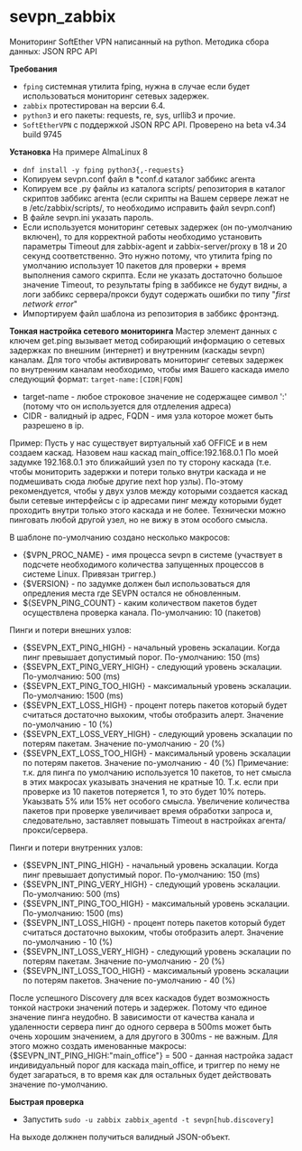 # sevpn_zabbix
Мониторинг SoftEther VPN написанный на python.
Методика сбора данных: JSON RPC API

__Требования__
- `fping` системная утилита fping, нужна в случае если будет использоваться мониторинг сетевых задержек.
- `zabbix` протестирован на версии 6.4.
- `python3` и его пакеты: requests, re, sys, urllib3 и прочие.
- `SoftEtherVPN` c поддержкой JSON RPC API. Проверено на beta v4.34 build 9745

__Установка__
На примере AlmaLinux 8
- ```dnf install -y fping python3{,-requests}```
- Копируем sevpn.conf файл в *conf.d каталог заббикс агента
- Копируем все .py файлы из каталога scripts/ репозитория в каталог скриптов заббикс агента
    (если скрипты на Вашем сервере лежат не в /etc/zabbix/scripts/, то необходимо исправить файл sevpn.conf)
- В файле sevpn.ini указать пароль.
- Если используется мониторинг сетевых задержек (он по-умолчанию включен), то для корректной работы необходимо установить параметры Timeout для zabbix-agent и zabbix-server/proxy в 18 и 20 секунд соответственно. Это нужно потому, что утилита fping по умолчанию использует 10 пакетов для проверки + время выполнения самого скрипта. Если не указать достаточно большое значение Timeout, то результаты fping в заббиксе не будут видны, а логи заббикс сервера/прокси будут содержать ошибки по типу "*first network error*"
- Импортируем файл шаблона из репозитория в заббикс фронтэнд.

__Тонкая настройка сетевого мониторинга__
Мастер элемент данных с ключем get.ping вызывает метод собирающий информацию о сетевых задержках по внешним (интернет) и внутренним (каскады sevpn) каналам.
Для того чтобы активировать мониторинг сетевых задержек по внутренним каналам необходимо, чтобы имя Вашего каскада имело следующий формат:
```target-name:[CIDR|FQDN]```
- target-name - любое строковое значение не содержащее символ ':' (потому что он используется для отдлеления адреса)
- CIDR - валидный ip адрес, FQDN - имя узла которое может быть разрешено в ip.

Пример:
Пусть у нас существует виртуальный хаб OFFICE и в нем создаем каскад.
Назовем наш каскад main_office:192.168.0.1
По моей задумке 192.168.0.1 это ближайший узел по ту сторону каскада (т.е. чтобы мониторить задержки и потери только внутри каскада и не подмешивать сюда любые другие next hop узлы). По-этому рекомендуется, чтобы у двух узлов между которыми создается каскад были сетевые интерфейсы с ip адресами пинг между которыми будет проходить внутри только этого каскада и не более. Технически можно пинговать любой другой узел, но не вижу в этом особого смысла.

В шаблоне по-умолчанию создано несколько макросов:

- {$VPN_PROC_NAME} - имя процесса sevpn в системе (участвует в подсчете необходимого количества запущенных процессов в системе Linux. Привязан триггер.)
- {$VERSION} - по задумке должен был использоваться для опредления места где SEVPN остался не обновленным.
- ${SEVPN_PING_COUNT} - каким количеством пакетов будет осуществлена проверка канала. По-умолчанию: 10 (пакетов)

Пинги и потери внешних узлов:
- {$SEVPN_EXT_PING_HIGH} - начальный уровень эскалации. Когда пинг превышает допустимый порог. По-умолчанию: 150 (ms)
- {$SEVPN_EXT_PING_VERY_HIGH} - следующий уровень эскалации. По-умолчанию: 500 (ms)
- {$SEVPN_EXT_PING_TOO_HIGH} - максимальный уровень эскалации. По-умолчанию: 1500 (ms)
- {$SEVPN_EXT_LOSS_HIGH} - процент потерь пакетов который будет считаться достаточно выхоким, чтобы отобразить алерт. Значение по-умолчанию - 10 (%)
- {$SEVPN_EXT_LOSS_VERY_HIGH} - следующий уровень эскалации по потерям пакетам. Значение по-умолчанию - 20 (%)
- {$SEVPN_EXT_LOSS_TOO_HIGH} - максимальный уровень эскалации по потерям пакетов. Значение по-умолчанию - 40 (%)
Примечание: т.к. для пинга по умолчанию используется 10 пакетов, то нет смысла в этих макросах указывать значения не кратные 10. Т.к. если при проверке из 10 пакетов потеряется 1, то это будет 10% потерь. Укаызвать 5% или 15% нет особого смысла. Увеличение количества пакетов при проверке увеличивает время обработки запроса и, следовательно, заставляет повышать Timeout в настройках агента/прокси/сервера. 

Пинги и потери внутренних узлов:
- {$SEVPN_INT_PING_HIGH} - начальный уровень эскалации. Когда пинг превышает допустимый порог. По-умолчанию: 150 (ms)
- {$SEVPN_INT_PING_VERY_HIGH} - следующий уровень эскалации. По-умолчанию: 500 (ms)
- {$SEVPN_INT_PING_TOO_HIGH} - максимальный уровень эскалации. По-умолчанию: 1500 (ms)
- {$SEVPN_INT_LOSS_HIGH} - процент потерь пакетов который будет считаться достаточно выхоким, чтобы отобразить алерт. Значение по-умолчанию - 10 (%)
- {$SEVPN_INT_LOSS_VERY_HIGH} - следующий уровень эскалации по потерям пакетам. Значение по-умолчанию - 20 (%)
- {$SEVPN_INT_LOSS_TOO_HIGH} - максимальный уровень эскалации по потерям пакетов. Значение по-умолчанию - 40 (%)


После успешного Discovery для всех каскадов будет возможность тонкой настроки значений потерь и задержек.
Потому что единое значение пинга неудобно. В зависимости от качества канала и удаленности сервера пинг до одного сервера в 500ms может быть очень хорошим значением, а для другого в 300ms - не важным.
Для этого можно создать именованные макросы:
{$SEVPN_INT_PING_HIGH:"main_office"} = 500  - данная настройка задаст индивидуальный порог для каскада main_office, и триггер по нему не будет загараться, в то время как для остальных будет действовать значение по-умолчанию.

__Быстрая проверка__

- Запустить ```sudo -u zabbix zabbix_agentd -t sevpn[hub.discovery]```

На выходе должнен получиться валидный JSON-объект.
